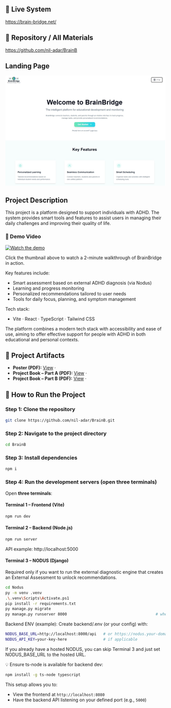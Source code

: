 ## 🔗 Live System
https://brain-bridge.net/

## 🔗 Repository / All Materials
https://github.com/nil-adar/BrainB

## Landing Page
![Landing page](LANDING_PAGE.jpg)

## Project Description

This project is a platform designed to support individuals with ADHD. The system provides smart tools and features to assist users in managing their daily challenges and improving their quality of life.

### 🎥 Demo Video
[![Watch the demo](https://img.youtube.com/vi/3yylb_jKSqg/0.jpg)](https://youtu.be/3yylb_jKSqg)

Click the thumbnail above to watch a 2-minute walkthrough of BrainBridge in action.  

Key features include:

- Smart assessment based on external ADHD diagnosis (via Nodus)
- Learning and progress monitoring
- Personalized recommendations tailored to user needs
- Tools for daily focus, planning, and symptom management

Tech stack:
- Vite · React · TypeScript · Tailwind CSS

The platform combines a modern tech stack with accessibility and ease of use, aiming to offer effective support for people with ADHD in both educational and personal contexts.

## 📄 Project Artifacts
- **Poster (PDF):** [View](./final_poster.pdf) ·
- **Project Book – Part A (PDF):** [View](./project_book_Managing_Attention_Difficulties_phaseA.pdf) · 
- **Project Book – Part B (PDF):** [View](./Capstone_Project-PhaseB_BrainBridge.pdf) ·


## 🚀 How to Run the Project

### Step 1: Clone the repository
```bash
git clone https://github.com/nil-adar/BrainB.git
```

### Step 2: Navigate to the project directory
```bash
cd BrainB
```

### Step 3: Install dependencies
```bash
npm i
```

### Step 4: Run the development servers (open three terminals)
Open **three terminals**:

#### Terminal 1 – Frontend (Vite)
```bash
npm run dev
```

#### Terminal 2 – Backend (Node.js)
```bash
npm run server
```
API example: http://localhost:5000

#### Terminal 3 – NODUS (Django) 
Required only if you want to run the external diagnostic engine that creates an External Assessment to unlock recommendations.
```bash
cd Nodus
py -m venv .venv
.\.venv\Scripts\Activate.ps1
pip install -r requirements.txt
py manage.py migrate
py manage.py runserver 8000                                       # when done, to return
```
Backend ENV (example):
Create backend/.env (or your config) with:
```bash
NODUS_BASE_URL=http://localhost:8000/api   # or https://nodus.your-domain/api
NODUS_API_KEY=your-key-here                # if applicable
```
If you already have a hosted NODUS, you can skip Terminal 3 and just set NODUS_BASE_URL to the hosted URL.

💡 Ensure ts-node is available for backend dev:
```bash
npm install -g ts-node typescript
```

This setup allows you to:
- View the frontend at `http://localhost:8080`
- Have the backend API listening on your defined port (e.g., `5000`)
